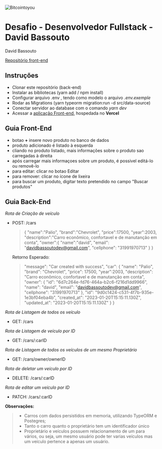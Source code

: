 ![Bitcointoyou](https://bitcointoyou.com/_next/static/media/logoAzul.c6609791.png)

# Desafio - Desenvolvedor Fullstack - David Bassouto

David Bassouto

[Repositório front-end](https://github.com/DavidBassouto/teste-bitcointoyou-front-davidbassouto)

## Instruções

- Clonar este repositório (back-end)
- Instalar as bibliotecas (yarn add / npm install)
- Configurar arquivo .env , tendo como modelo o arquivo _.env.exemple_
- Rodar as Migrations (yarn typeorm migration:run -d src/data-source)
- Conectar servidor ao database com o comando _yarn dev_
- Acessar a [aplicação Front-end](https://teste-bitcointoyou-front-davidbassouto.vercel.app/), hospedada no **Vercel**

## Guia Front-End

- botao **+** insere novo produto no banco de dados
- produto adicionado é listado à esquerda
- cliando no produto listado, mais informações sobre o produto sao carregadas à direita
- após carregar mais informaçoes sobre um produto, é possivel editá-lo ou removê-lo
- para editar: clicar no botao Editar
- para remover: clicar no ícone de lixeira
- para buscar um produto, digitar texto pretendido no campo "Buscar produtos"

## Guia Back-End

_Rota de Criação de veículo_

- POST: /cars
  > {
  > "name":"Palio",
  > "brand":"Chevrolet",
  > "price":17500,
  > "year":2003,
  > "description":"Carro econômico, confortavel e de manutanção em conta",
  > "owner":{
  > "name":"david",
  > "email": "davidbassoutodev@gmail.com",
  > "cellphone": "31991970713"
  > }
  > }


  Retorno Esperado:

  > "message": "Car created with success",
  > "car": {
  > "name": "Palio",
  > "brand": "Chevrolet",
  > "price": 17500,
  > "year":2003,
  > "description": "Carro econômico, confortavel e de manutanção em conta",
  > "owner": {
  > "id": "6d7c264e-fd76-464a-b2c6-f216d1dd9966",
  > "name": "david",
  > "email": "davidbassoutodev@gmail.com",
  > "cellphone": "31991970713"
  > },
  > "id": "9d0c1424-c531-4f7b-935e-1e3bf04eba4b",
  > "created_at": "2023-01-20T15:15:11.130Z",
  > "updated_at": "2023-01-20T15:15:11.130Z"
  > }
  > }

_Rota de Listagem de todos os veículo_

- GET: /cars

_Rota de Listagem de veículo por ID_

- GET: /cars/:carID

_Rota de Listagem de todos os veículos de um mesmo Proprietário_

- GET: /cars/owner/ownerID

_Rota de deletar um veículo por ID_

- DELETE: /cars/:carID

_Rota de editar um veículo por ID_

- PATCH: /cars/:carID

**Observações:**

> - Carros com dados persistidos em memoria, utilizando TypeORM e Postegres;
> - Tanto o carro quanto o proprietário tem um identificador único
> - Proprietário e veículos possuem relacionamento de um para vários, ou seja, um mesmo usuário pode ter varias veículos
>   mas um veículo pertence a apenas um usuário.
